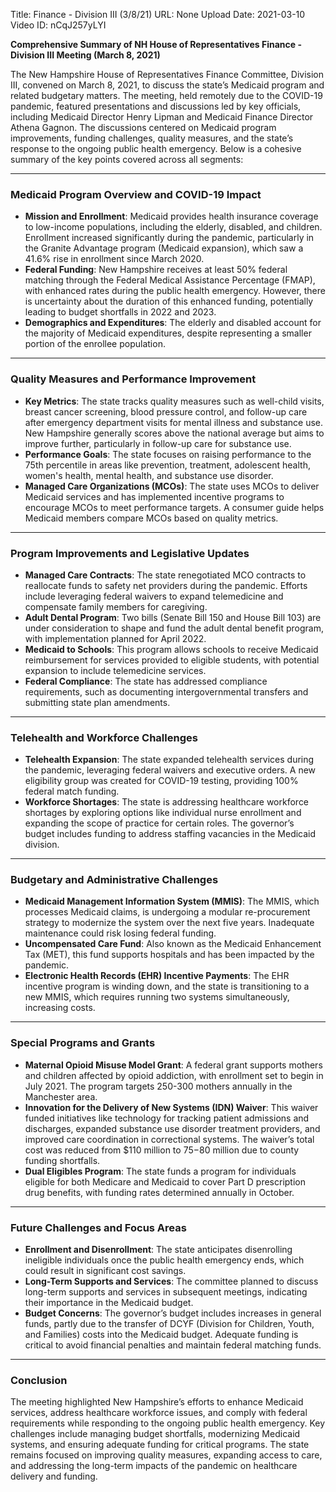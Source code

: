 Title: Finance - Division III (3/8/21)
URL: None
Upload Date: 2021-03-10
Video ID: nCqJ257yLYI

**Comprehensive Summary of NH House of Representatives Finance - Division III Meeting (March 8, 2021)**

The New Hampshire House of Representatives Finance Committee, Division III, convened on March 8, 2021, to discuss the state’s Medicaid program and related budgetary matters. The meeting, held remotely due to the COVID-19 pandemic, featured presentations and discussions led by key officials, including Medicaid Director Henry Lipman and Medicaid Finance Director Athena Gagnon. The discussions centered on Medicaid program improvements, funding challenges, quality measures, and the state’s response to the ongoing public health emergency. Below is a cohesive summary of the key points covered across all segments:

---

### **Medicaid Program Overview and COVID-19 Impact**
- **Mission and Enrollment**: Medicaid provides health insurance coverage to low-income populations, including the elderly, disabled, and children. Enrollment increased significantly during the pandemic, particularly in the Granite Advantage program (Medicaid expansion), which saw a 41.6% rise in enrollment since March 2020.
- **Federal Funding**: New Hampshire receives at least 50% federal matching through the Federal Medical Assistance Percentage (FMAP), with enhanced rates during the public health emergency. However, there is uncertainty about the duration of this enhanced funding, potentially leading to budget shortfalls in 2022 and 2023.
- **Demographics and Expenditures**: The elderly and disabled account for the majority of Medicaid expenditures, despite representing a smaller portion of the enrollee population.

---

### **Quality Measures and Performance Improvement**
- **Key Metrics**: The state tracks quality measures such as well-child visits, breast cancer screening, blood pressure control, and follow-up care after emergency department visits for mental illness and substance use. New Hampshire generally scores above the national average but aims to improve further, particularly in follow-up care for substance use.
- **Performance Goals**: The state focuses on raising performance to the 75th percentile in areas like prevention, treatment, adolescent health, women's health, mental health, and substance use disorder.
- **Managed Care Organizations (MCOs)**: The state uses MCOs to deliver Medicaid services and has implemented incentive programs to encourage MCOs to meet performance targets. A consumer guide helps Medicaid members compare MCOs based on quality metrics.

---

### **Program Improvements and Legislative Updates**
- **Managed Care Contracts**: The state renegotiated MCO contracts to reallocate funds to safety net providers during the pandemic. Efforts include leveraging federal waivers to expand telemedicine and compensate family members for caregiving.
- **Adult Dental Program**: Two bills (Senate Bill 150 and House Bill 103) are under consideration to shape and fund the adult dental benefit program, with implementation planned for April 2022.
- **Medicaid to Schools**: This program allows schools to receive Medicaid reimbursement for services provided to eligible students, with potential expansion to include telemedicine services.
- **Federal Compliance**: The state has addressed compliance requirements, such as documenting intergovernmental transfers and submitting state plan amendments.

---

### **Telehealth and Workforce Challenges**
- **Telehealth Expansion**: The state expanded telehealth services during the pandemic, leveraging federal waivers and executive orders. A new eligibility group was created for COVID-19 testing, providing 100% federal match funding.
- **Workforce Shortages**: The state is addressing healthcare workforce shortages by exploring options like individual nurse enrollment and expanding the scope of practice for certain roles. The governor’s budget includes funding to address staffing vacancies in the Medicaid division.

---

### **Budgetary and Administrative Challenges**
- **Medicaid Management Information System (MMIS)**: The MMIS, which processes Medicaid claims, is undergoing a modular re-procurement strategy to modernize the system over the next five years. Inadequate maintenance could risk losing federal funding.
- **Uncompensated Care Fund**: Also known as the Medicaid Enhancement Tax (MET), this fund supports hospitals and has been impacted by the pandemic.
- **Electronic Health Records (EHR) Incentive Payments**: The EHR incentive program is winding down, and the state is transitioning to a new MMIS, which requires running two systems simultaneously, increasing costs.

---

### **Special Programs and Grants**
- **Maternal Opioid Misuse Model Grant**: A federal grant supports mothers and children affected by opioid addiction, with enrollment set to begin in July 2021. The program targets 250-300 mothers annually in the Manchester area.
- **Innovation for the Delivery of New Systems (IDN) Waiver**: This waiver funded initiatives like technology for tracking patient admissions and discharges, expanded substance use disorder treatment providers, and improved care coordination in correctional systems. The waiver’s total cost was reduced from $110 million to $75-$80 million due to county funding shortfalls.
- **Dual Eligibles Program**: The state funds a program for individuals eligible for both Medicare and Medicaid to cover Part D prescription drug benefits, with funding rates determined annually in October.

---

### **Future Challenges and Focus Areas**
- **Enrollment and Disenrollment**: The state anticipates disenrolling ineligible individuals once the public health emergency ends, which could result in significant cost savings.
- **Long-Term Supports and Services**: The committee planned to discuss long-term supports and services in subsequent meetings, indicating their importance in the Medicaid budget.
- **Budget Concerns**: The governor’s budget includes increases in general funds, partly due to the transfer of DCYF (Division for Children, Youth, and Families) costs into the Medicaid budget. Adequate funding is critical to avoid financial penalties and maintain federal matching funds.

---

### **Conclusion**
The meeting highlighted New Hampshire’s efforts to enhance Medicaid services, address healthcare workforce issues, and comply with federal requirements while responding to the ongoing public health emergency. Key challenges include managing budget shortfalls, modernizing Medicaid systems, and ensuring adequate funding for critical programs. The state remains focused on improving quality measures, expanding access to care, and addressing the long-term impacts of the pandemic on healthcare delivery and funding.